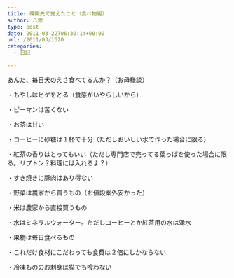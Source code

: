 ```yaml
---
title: 疎開先で覚えたこと（食べ物編）
author: 八雲
type: post
date: 2011-03-22T06:30:14+00:00
url: /2011/03/1520
categories:
  - 日記

---
```

あんた、毎日犬のえさ食べてるんか？（お母様談）

・もやしはヒゲをとる（食感がいやらしいから）
  
・ピーマンは苦くない
  
・お茶は甘い
  
・コーヒーに砂糖は１杯で十分（ただしおいしい水で作った場合に限る）
  
・紅茶の香りはとってもいい（ただし専門店で売ってる葉っぱを使った場合に限る。リプトン？料理には入れるよ？）
  
・すき焼きに豚肉はあり得ない
  
・野菜は農家から買うもの（お値段案外安かった）
  
・米は農家から直接買うもの
  
・水はミネラルウォーター。ただしコーヒーとか紅茶用の水は湧水
  
・果物は毎日食べるもの
  
・これだけ食材にこだわっても食費は２倍にしかならない
  
・冷凍もののお刺身は猫でも喰わない